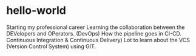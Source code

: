 # hello-world
Starting my professional career
Learning the collaboration between the DEVelopers and OPerators. (DevOps)
How the pipeline goes in CI-CD. Continuous Integration & Continuous Delivery)
Lot to learn about the VCS (Version Control System) using GIT.
